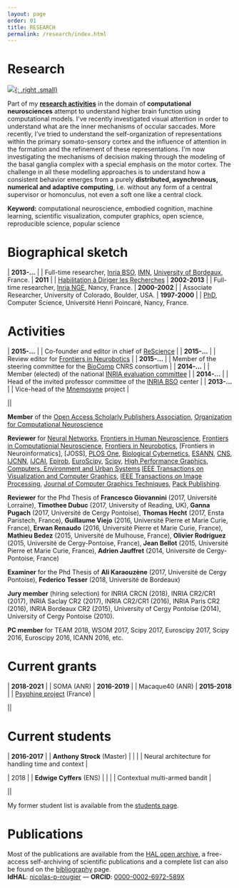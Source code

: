 ```yaml
---
layout: page
order: 01
title: RESEARCH
permalink: /research/index.html
---
```


# Research

[![]({{site.baseurl}}/images/jumping-brain.png){: .right .small}](http://www.jumpingbrain.org/)

Part of my **[research activities]** in the domain of **computational
neurosciences** attempt to understand higher brain function using computational
models. I've recently investigated visual attention in order to understand what
are the inner mechanisms of occular saccades. More recently, I've tried to
understand the self-organization of representations within the primary
somato-sensory cortex and the influence of attention in the formation and the
refinement of these representations. I'm now investigating the mechanisms of
decision making through the modeling of the basal ganglia complex with a
special emphasis on the motor cortex. The challenge in all these modelling
approaches is to understand how a consistent behavior emerges from a purely
**distributed, asynchronous, numerical and adaptive computing**, i.e. without
any form of a central supervisor or homonculus, not even a soft one like a
central clock.

[research activities]: bibliography.html


**Keyword:** computational neuroscience, embodied cognition, machine learning,
             scientific visualization, computer graphics, open science,
             reproducible science, popular science

# Biographical sketch

| **2013-…**    | | Full-time researcher, [Inria BSO][BSO], [IMN], [University of Bordeaux][UoB], France.
| **2011**      | | [Habilitation à Diriger les Recherches][HDR]
| **2002-2013** | | Full-time researcher, [Inria NGE][NGE], Nancy, France.
| **2000-2002** | | Associate Researcher, University of Colorado, Boulder, USA.
| **1997-2000** | | [PhD], Computer Science, Université Henri Poincaré, Nancy, France.

# Activities

| **2015-…** | | Co-founder and editor in chief of [ReScience] |
| **2015-…** | | Review editor for [Frontiers in Neurobotics][Frontiers] |
| **2015-…** | | Member of the steering committee for the [BioComp] CNRS consortium |
| **2014-…** | | Member (elected) of the national [INRIA evaluation committee][CE] |
| **2014-…** | | Head of the invited professor committee of the [INRIA BSO][BSO] center |
| **2013-…** | | Vice-head of the [Mnemosyne] project |

||

**Member** of the [Open Access Scholarly Publishers Association], [Organization for Computational Neuroscience]

[Open Access Scholarly Publishers Association]: https://oaspa.org/member/rescience/
[Organization for Computational Neuroscience]: http://www.cnsorg.org

**Reviewer** for
[Neural Networks],
[Frontiers in Human Neuroscience],
[Frontiers in Computationial Neuroscience],
[Frontiers in Neurobotics],
[Frontiers in Neuroinformatics],
[JOSS],
[PLOS One],
[Biological Cybernetics],
[ESANN],
[CNS],
[IJCNN],
[IJCAI],
[Epirob],
[EuroScipy],
[Scipy],
[High Performance Graphics],
[Computers, Environment and Urban Systems]
[IEEE Transactions on Visualization and Computer Graphics],
[IEEE Transactions on Image Processing],
[Journal of Computer Graphics Techniques],
[Pack Publishing].

[Neural Networks]: http://www.journals.elsevier.com/neural-networks/
[Frontiers in Human Neuroscience]: http://journal.frontiersin.org/journal/human-neuroscience
[Frontiers in Computationial Neuroscience]: http://journal.frontiersin.org/journal/computational-neuroscience
[Frontiers in Neurobotics]: http://journal.frontiersin.org/journal/neurorobotics
[PLOS One]: http://www.plosone.org/
[Biological Cybernetics]: http://link.springer.com/journal/422
[ESANN]: https://www.elen.ucl.ac.be/esann/proceedings/electronicproceedings.htm
[CNS]: http://www.cnsorg.org/
[IJCNN]: http://www.ijcnn.org/
[IJCAI]: http://ijcai.org/
[Epirob]: http://www.icdl-epirob.org/
[EuroScipy]: https://www.euroscipy.org/
[Scipy]: http://conference.scipy.org/
[High Performance Graphics]: http://www.highperformancegraphics.org/
[IEEE Transactions on Visualization and Computer Graphics]: http://www.computer.org/web/tvcg
[IEEE Transactions on Image Processing]: http://www.signalprocessingsociety.org/publications/periodicals/image-processing/
[Computers, Environment and Urban Systems]: https://www.journals.elsevier.com/computers-environment-and-urban-systems/
[Journal of Computer Graphics Techniques]: http://jcgt.org/
[Pack Publishing]: https://www.packtpub.com/

**Reviewer** for the Phd Thesis of 
**Francesco Giovannini** (2017, Université Lorraine),
**Timothee Dubuc** (2017, University of Reading, UK),
**Ganna Pugach** (2017, Université de Cergy Pontoise),
**Thomas Hecht** (2017, Ensta Paristech, France),
**Guillaume Viejo** (2016, Université Pierre et Marie Curie, France),
**Erwan Renaudo** (2016, Université Pierre et Marie Curie, France),
**Mathieu Bedez** (2015, Université de Mulhouse, France),
**Olivier Rodriguez** (2015, Université de Cergy-Pontoise, France),
**Jean Bellot** (2015, Université Pierre et Marie Curie, France),
**Adrien Jauffret** (2014, Université de Cergy-Pontoise, France)

**Examiner** for the Phd Thesis of
**Ali Karaouzène** (2017, Université de Cergy Pontoise),
**Federico Tesser** (2018, Université de Bordeaux)

**Jury member** (hiring selection) for 
INRIA CRCN (2018),
INRIA CR2/CR1 (2017),
INRIA Saclay CR2 (2017),
INRIA CR2/CR1 (2016),
INRIA Paris CR2 (2016),
INRIA Bordeaux CR2 (2015),
University of Cergy Pontoise (2014),
University of Cergy Pontoise (2010).

[ANR]: http://www.agence-nationale-recherche.fr
[BBSRC]: http://www.bbsrc.ac.uk
[CNRS]: http://cnrs.fr

**PC member** for
TEAM 2018, WSOM 2017, Scipy 2017, Euroscipy 2017, Scipy 2016, Euroscipy 2016, ICANN 2016, etc.

# Current grants

| **2018-2021** | | SOMA (ANR)
| **2016-2019** | | Macaque40 (ANR)
| **2015-2018** | | [Psyphine project][Psyphine] (France) |

||

# Current students

| **2016-2017** | | **Anthony Strock** (Master) |
|               | | Neural architecture for handling time and context |

| 2018          | | **Edwige Cyffers** (ENS) |
|               | |  Contextual multi-armed bandit |

||

My former student list is available from the [students page](students.html).

# Publications 

Most of the publications are available from the
[HAL open archive](https://cv.archives-ouvertes.fr/nicolas-p-rougier), a
free-access self-archiving of scientific publications and a complete list can
also be found on the [bibliography](bibliography.html) page.  
**IdHAL**: [nicolas-p-rougier](https://cv.archives-ouvertes.fr/nicolas-p-rougier)
 — 
**ORCID**: [0000-0002-6972-589X](http://orcid.org/0000-0002-6972-589X)

[ReScience]: http://rescience.github.io
[Frontiers]: http://journal.frontiersin.org/journal/neurorobotics
[BioComp]: http://gdr-biocomp.fr/en/
[CE]: http://www.inria.fr/en/institute/organisation/committees/evaluation-committee
[BSO]: http://www.inria.fr/en/centre/bordeaux
[NGE]: http://www.inria.fr/en/centre/nancy
[IMN]: http://www.imn-bordeaux.org/en/
[UoB]: http://www.u-bordeaux.com
[Mnemosyne]: http://www.inria.fr/en/teams/mnemosyne
[Psyphine]: http://www.msh-lorraine.fr/index.php?id=673
[HDR]: https://tel.archives-ouvertes.fr/tel-00596740v1
[PhD]: https://tel.archives-ouvertes.fr/tel-00602997/
[Mimacore]: http://www.cnrs.fr/mi/IMG/pdf/201602_mimacore.pdf
[Braincraft]: {{site.baseurl}}/research/braincraft.html

